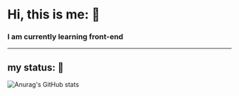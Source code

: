 # Hi, this is me: :bug:
### I am currently learning front-end
---
## my status: :turtle:
![Anurag's GitHub stats](https://github-readme-stats.vercel.app/api?MH-Borazjani=anuraghazra&show_icons=true&theme=radical)

